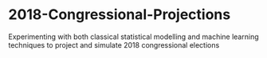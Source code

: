 # 2018-Congressional-Projections
Experimenting with both classical statistical modelling and machine learning techniques to project and simulate 2018 congressional elections
